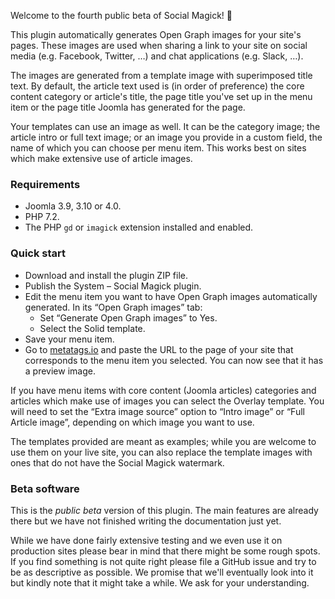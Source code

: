 Welcome to the fourth public beta of Social Magick! 🎉

This plugin automatically generates Open Graph images for your site's pages. These images are used when sharing a link to your site on social media (e.g. Facebook, Twitter, …) and chat applications (e.g. Slack, …). 

The images are generated from a template image with superimposed title text. By default, the article text used is (in order of preference) the core content category or article's title, the page title you've set up in the menu item or the page title Joomla has generated for the page.

Your templates can use an image as well. It can be the category image; the article intro or full text image; or an image you provide in a custom field, the name of which you can choose per menu item. This works best on sites which make extensive use of article images.

### Requirements

* Joomla 3.9, 3.10 or 4.0.
* PHP 7.2.
* The PHP `gd` or `imagick` extension installed and enabled.

### Quick start

* Download and install the plugin ZIP file.
* Publish the System – Social Magick plugin.
* Edit the menu item you want to have Open Graph images automatically generated. In its “Open Graph images” tab:
    * Set “Generate Open Graph images” to Yes.
    * Select the Solid template.
* Save your menu item.
* Go to [metatags.io](https://metatags.io/) and paste the URL to the page of your site that corresponds to the menu item you selected. You can now see that it has a preview image.

If you have menu items with core content (Joomla articles) categories and articles which make use of images you can select the Overlay template. You will need to set the “Extra image source” option to “Intro image” or “Full Article image”, depending on which image you want to use.

The templates provided are meant as examples; while you are welcome to use them on your live site, you can also replace the template images with ones that do not have the Social Magick watermark.

### Beta software

This is the _public beta_ version of this plugin. The main features are already there but we have not finished writing the documentation just yet. 

While we have done fairly extensive testing and we even use it on production sites please bear in mind that there might be some rough spots. If you find something is not quite right please file a GitHub issue and try to be as descriptive as possible. We promise that we'll eventually look into it but kindly note that it might take a while. We ask for your understanding.